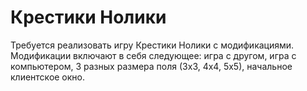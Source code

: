 # Крестики Нолики

Требуется реализовать игру Крестики Нолики с модификациями.  
Модификации включают в себя следующее: игра с другом, игра с компьютером, 3 разных размера поля (3х3, 4х4, 5х5), начальное клиентское окно.
